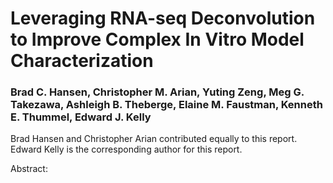 
# Leveraging RNA-seq Deconvolution to Improve Complex In Vitro Model Characterization


### Brad C. Hansen, Christopher M. Arian, Yuting Zeng, Meg G. Takezawa, Ashleigh B. Theberge, Elaine M. Faustman, Kenneth E. Thummel, Edward J. Kelly


Brad Hansen and Christopher Arian contributed equally to this report.
Edward Kelly is the corresponding author for this report.


Abstract:
